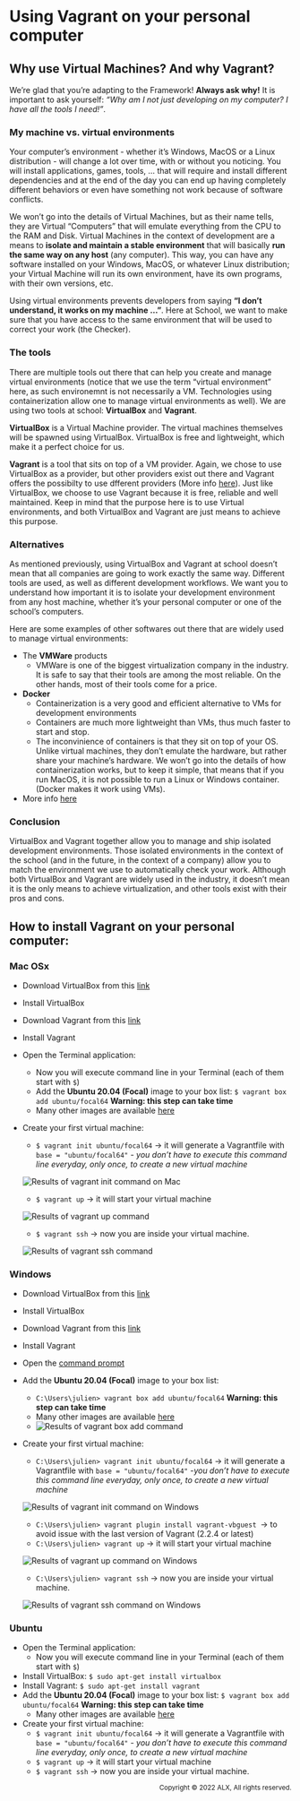 # Using Vagrant on your personal computer


## Why use Virtual Machines? And why Vagrant?
We’re glad that you’re adapting to the Framework! **Always ask why!**
It is important to ask yourself: *“Why am I not just developing on my computer? I have all the tools I need!”*.


### My machine vs. virtual environments
Your computer’s environment - whether it’s Windows, MacOS or a Linux distribution - will change a lot over time, with or without you noticing. You will install applications, games, tools, … that will require and install different dependencies and at the end of the day you can end up having completely different behaviors or even have something not work because of software conflicts.

We won’t go into the details of Virtual Machines, but as their name tells, they are Virtual “Computers” that will emulate everything from the CPU to the RAM and Disk. Virtual Machines in the context of development are a means to **isolate and maintain a stable environment** that will basically **run the same way on any host** (any computer). This way, you can have any software installed on your Windows, MacOS, or whatever Linux distribution; your Virtual Machine will run its own environment, have its own programs, with their own versions, etc.

Using virtual environments prevents developers from saying **“I don’t understand, it works on my machine …”**. Here at School, we want to make sure that you have access to the same environment that will be used to correct your work (the Checker).


### The tools
There are multiple tools out there that can help you create and manage virtual environments (notice that we use the term “virtual environment” here, as such environemnt is not necessarily a VM. Technologies using containerization allow one to manage virtual environments as well).
We are using two tools at school: **VirtualBox** and **Vagrant**.

**VirtualBox** is a Virtual Machine provider. The virtual machines themselves will be spawned using VirtualBox. VirtualBox is free and lightweight, which make it a perfect choice for us.

**Vagrant** is a tool that sits on top of a VM provider. Again, we chose to use VirtualBox as a provider, but other providers exist out there and Vagrant offers the possibilty to use dfferent providers (More info [here](https://www.vagrantup.com/docs/providers)). Just like VirtualBox, we choose to use Vagrant because it is free, reliable and well maintained. Keep in mind that the purpose here is to use Virtual environments, and both VirtualBox and Vagrant are just means to achieve this purpose.


### Alternatives
As mentioned previously, using VirtualBox and Vagrant at school doesn’t mean that all companies are going to work exactly the same way. Different tools are used, as well as different development workflows. We want you to understand how important it is to isolate your development environment from any host machine, whether it’s your personal computer or one of the school’s computers.

Here are some examples of other softwares out there that are widely used to manage virtual environments:
- The **VMWare** products
    - VMWare is one of the biggest virtualization company in the industry.
        It is safe to say that their tools are among the most reliable.
        On the other hands, most of their tools come for a price.
- **Docker**
    - Containerization is a very good and efficient alternative to VMs for development environments
    - Containers are much more lightweight than VMs, thus much faster to start and stop.
    - The inconvinience of containers is that they sit on top of your OS. Unlike virtual machines, they don’t emulate the hardware, but rather share your machine’s hardware. We won’t go into the details of how containerization works, but to keep it simple, that means that if you run MacOS, it is not possible to run a Linux or Windows container. (Docker makes it work using VMs).
- More info [here](https://www.vagrantup.com/intro/vs)


### Conclusion
VirtualBox and Vagrant together allow you to manage and ship isolated development environments. Those isolated environments in the context of the school (and in the future, in the context of a company) allow you to match the environment we use to automatically check your work.
Although both VirtualBox and Vagrant are widely used in the industry, it doesn’t mean it is the only means to achieve virtualization, and other tools exist with their pros and cons.


## How to install Vagrant on your personal computer:
### Mac OSx
- Download VirtualBox from this [link](https://www.virtualbox.org/wiki/Downloads)
- Install VirtualBox
- Download Vagrant from this [link](https://www.vagrantup.com/downloads)
- Install Vagrant
- Open the Terminal application:
    - Now you will execute command line in your Terminal (each of them start with `$`)
    - Add the **Ubuntu 20.04 (Focal)** image to your box list: `$ vagrant box add ubuntu/focal64` **Warning: this step can take time**
    - Many other images are available [here](https://app.vagrantup.com/boxes/search)
- Create your first virtual machine:
    - `$ vagrant init ubuntu/focal64` -> it will generate a Vagrantfile with `base = "ubuntu/focal64"` - *you don’t have to execute this command line everyday, only once, to create a new virtual machine*

    ![Results of vagrant init command on Mac](./Media/vagrant_init_Results%E2%80%94Mac.jpg)
    - `$ vagrant up` -> it will start your virtual machine

    ![Results of vagrant up command](./Media/vagrant_up_Results%E2%80%94Mac.jpg)
    - `$ vagrant ssh` -> now you are inside your virtual machine.

    ![Results of vagrant ssh command](./Media/vagrant_ssh_Results%E2%80%94Mac.jpg)


### Windows
- Download VirtualBox from this [link](https://www.virtualbox.org/wiki/Downloads)
- Install VirtualBox
- Download Vagrant from this [link](https://www.vagrantup.com/downloads)
- Install Vagrant
- Open the [command prompt](https://www.lifewire.com/how-to-open-command-prompt-2618089)
- Add the **Ubuntu 20.04 (Focal)** image to your box list:
    - `C:\Users\julien> vagrant box add ubuntu/focal64` **Warning: this step can take time**
    - Many other images are available [here](https://app.vagrantup.com/boxes/search)
    - ![Results of vagrant box add command](./Media/vagrant_box_add_Results.jpg)
- Create your first virtual machine:
    - `C:\Users\julien> vagrant init ubuntu/focal64` -> it will generate a Vagrantfile with `base = "ubuntu/focal64"` -*you don’t have to execute this command line everyday, only once, to create a new virtual machine*

    ![Results of vagrant init command on Windows](./Media/vagrant_init_Results%E2%80%94Windows.jpg)
    - `C:\Users\julien> vagrant plugin install vagrant-vbguest `-> to avoid issue with the last version of Vagrant (2.2.4 or latest)
    - `C:\Users\julien> vagrant up` -> it will start your virtual machine

    ![Results of vagrant up command on Windows](./Media/vagrant_up_Results%E2%80%94Windows.jpg)
    - `C:\Users\julien> vagrant ssh` -> now you are inside your virtual machine.

    ![Results of vagrant ssh command on Windows](./Media/vagrant_ssh_Results%E2%80%94Windows.jpg)


### Ubuntu
- Open the Terminal application:
    - Now you will execute command line in your Terminal (each of them start with `$`)
- Install VirtualBox: `$ sudo apt-get install virtualbox`
- Install Vagrant: `$ sudo apt-get install vagrant`
- Add the **Ubuntu 20.04 (Focal)** image to your box list: `$ vagrant box add ubuntu/focal64` **Warning: this step can take time**
    - Many other images are available [here](https://app.vagrantup.com/boxes/search)
- Create your first virtual machine:
    - `$ vagrant init ubuntu/focal64` -> it will generate a Vagrantfile with `base = "ubuntu/focal64"` - *you don’t have to execute this command line everyday, only once, to create a new virtual machine*
    - `$ vagrant up` -> it will start your virtual machine
    - `$ vagrant ssh` -> now you are inside your virtual machine.

<p align="right"><sub>Copyright © 2022 ALX, All rights reserved.</sub></p>